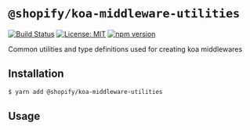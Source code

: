# `@shopify/koa-middleware-utilities`

[![Build Status](https://travis-ci.org/Shopify/quilt.svg?branch=master)](https://travis-ci.org/Shopify/quilt)
[![License: MIT](https://img.shields.io/badge/License-MIT-green.svg)](LICENSE.md) [![npm version](https://badge.fury.io/js/%40shopify%2Fkoa-middleware-utilities.svg)](https://badge.fury.io/js/%40shopify%2Fkoa-middleware-utilities.svg)

Common utilities and type definitions used for creating koa middlewares

## Installation

```bash
$ yarn add @shopify/koa-middleware-utilities
```

## Usage
